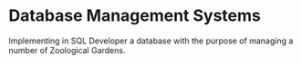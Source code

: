 # Database Management Systems
Implementing in SQL Developer a database with the purpose of managing a number of Zoological Gardens.
